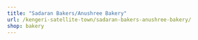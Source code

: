 ```yaml
---
title: "Sadaran Bakers/Anushree Bakery"
url: /kengeri-satellite-town/sadaran-bakers-anushree-bakery/
shop: bakery
---
```

